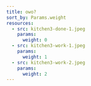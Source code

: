 ```yaml
---
title: owo?
sort_by: Params.weight
resources:
  - src: kitchen3-done-1.jpeg
    params:
      weight: 0
  - src: kitchen3-work-1.jpeg
    params:
      weight: 1
  - src: kitchen3-work-2.jpeg
    params:
      weight: 2
---
```

